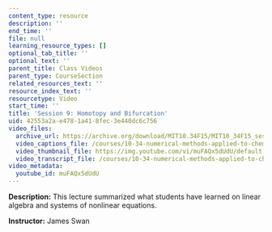 ```yaml
---
content_type: resource
description: ''
end_time: ''
file: null
learning_resource_types: []
optional_tab_title: ''
optional_text: ''
parent_title: Class Videos
parent_type: CourseSection
related_resources_text: ''
resource_index_text: ''
resourcetype: Video
start_time: ''
title: 'Session 9: Homotopy and Bifurcation'
uid: 42553a2a-e478-1a41-8fec-3e440dc6c756
video_files:
  archive_url: https://archive.org/download/MIT10.34F15/MIT10_34F15_ses09_300k.mp4
  video_captions_file: /courses/10-34-numerical-methods-applied-to-chemical-engineering-fall-2015/8f5c185a4ab35905b3467cab379e281d_muFAQx5dUdU.vtt
  video_thumbnail_file: https://img.youtube.com/vi/muFAQx5dUdU/default.jpg
  video_transcript_file: /courses/10-34-numerical-methods-applied-to-chemical-engineering-fall-2015/1850f15b0ba6f3d1ae1327b5aa540ac4_muFAQx5dUdU.pdf
video_metadata:
  youtube_id: muFAQx5dUdU
---
```


**Description:** This lecture summarized what students have learned on linear algebra and systems of nonlinear equations.

**Instructor:** James Swan